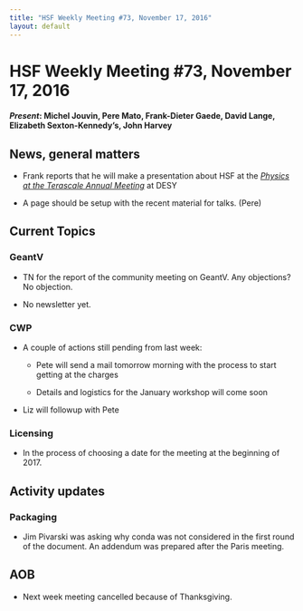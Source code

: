 ```yaml
---
title: "HSF Weekly Meeting #73, November 17, 2016"
layout: default
---
```


# HSF Weekly Meeting #73, November 17, 2016

#### *Present*: Michel Jouvin, Pere Mato, Frank-Dieter Gaede, David Lange, Elizabeth Sexton-Kennedy’s, John Harvey

## News, general matters

-   Frank reports that he will make a presentation about HSF at the [*Physics at the Terascale Annual Meeting*](https://indico.desy.de/conferenceOtherViews.py?view=standard&confId=15730) at DESY

-   A page should be setup with the recent material for talks. (Pere)

## Current Topics

### GeantV

-   TN for the report of the community meeting on GeantV. Any objections? No objection.

-   No newsletter yet.

### CWP

-   A couple of actions still pending from last week:

    -   Pete will send a mail tomorrow morning with the process to start getting at the charges

    -   Details and logistics for the January workshop will come soon

-   Liz will followup with Pete

### Licensing

-   In the process of choosing a date for the meeting at the beginning of 2017.

## Activity updates

### Packaging

-   Jim Pivarski was asking why conda was not considered in the first round of the document. An addendum was prepared after the Paris meeting.

## AOB

-   Next week meeting cancelled because of Thanksgiving.


